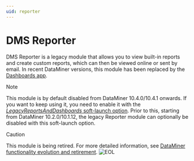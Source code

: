 ```yaml
---
uid: reporter
---
```


# DMS Reporter

DMS Reporter is a legacy module that allows you to view built-in reports and create custom reports, which can then be viewed online or sent by email. In recent DataMiner versions, this module has been replaced by the [Dashboards app](xref:newR_D).

> [!NOTE]
> This module is by default disabled from DataMiner 10.4.0/10.4.1 onwards.<!-- RN 37786 --> If you want to keep using it, you need to enable it with the [*LegacyReportsAndDashboards* soft-launch option](xref:Overview_of_Soft_Launch_Options#legacyreportsanddashboards). Prior to this, starting from DataMiner 10.2.0/10.1.12, the legacy Reporter module can optionally be disabled with this soft-launch option.

> [!CAUTION]
> This module is being retired. For more detailed information, see [DataMiner functionality evolution and retirement](xref:Software_support_life_cycles#dataminer-functionality-evolution-and-retirement). ![EOL](~/user-guide/images/EOL_Duo.png)
